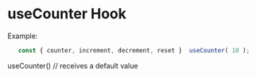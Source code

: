 # useCounter Hook

Example:

```javascript
   const { counter, increment, decrement, reset }  useCounter( 10 );

```

useCounter() // receives a default value 